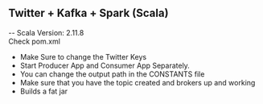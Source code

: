 ## Twitter + Kafka + Spark (Scala) 
--
Scala Version: 2.11.8  
Check pom.xml

* Make Sure to change the Twitter Keys
* Start Producer App and Consumer App Separately.
* You can change the output path in the CONSTANTS file
* Make sure that you have the topic created and brokers up and working
* Builds a fat jar